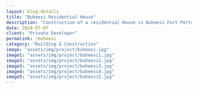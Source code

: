 ```yaml
---  
layout: blog-details  
title: "Buheesi Residential House"  
description: "Construction of a residential House in Buheesi Fort Portal"  
date: 2024-07-07  
client: "Private Developer" 
permalink: /buheesi   
category: "Building & Construction"
image: "assets/img/project/buheesi.jpg"  
image1: "assets/img/project/buheesi1.jpg" 
image2: "assets/img/project/buheesi2.jpg" 
image3: "assets/img/project/buheesi3.jpg" 
image4: "assets/img/project/buheesi4.jpg" 
image5: "assets/img/project/buheesi5.jpg" 
---  
```



